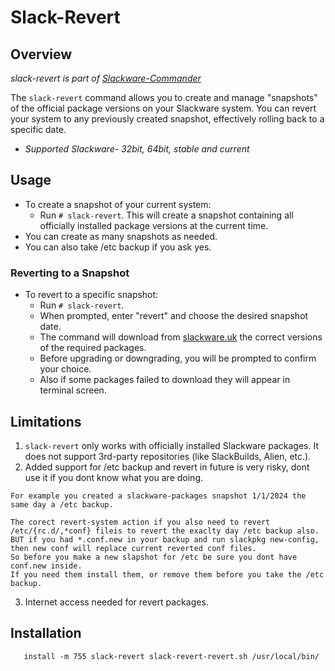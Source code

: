 # Slack-Revert

## Overview
*slack-revert is part of [Slackware-Commander](https://github.com/rizitis/Slackware-Commander)*

The `slack-revert` command allows you to create and manage "snapshots" of the official package versions on your Slackware system. You can revert your system to any previously created snapshot, effectively rolling back to a specific date.
- *Supported Slackware- 32bit, 64bit, stable and current*

## Usage
- To create a snapshot of your current system:
  - Run `# slack-revert`. This will create a snapshot containing all officially installed package versions at the current time.
- You can create as many snapshots as needed.
- You can also take /etc backup if you ask yes.

### Reverting to a Snapshot
- To revert to a specific snapshot:
  - Run `# slack-revert`.
  - When prompted, enter "revert" and choose the desired snapshot date.
  - The command will download from [slackware.uk](https://slackware.uk/cumulative/) the correct versions of the required packages.
  - Before upgrading or downgrading, you will be prompted to confirm your choice.
  - Also if some packages failed to download  they will appear in terminal screen. 

## Limitations
1. `slack-revert` only works with officially installed Slackware packages. It does not support 3rd-party repositories (like SlackBuilds, Alien, etc.).
2. Added support for /etc backup and revert in future is very risky, dont use it if you dont know what you are doing. 

`For example you created a slackware-packages snapshot 1/1/2024 the same day a /etc backup.`
```
The corect revert-system action if you also need to revert /etc/{rc.d/,*conf} fileis to revert the exaclty day /etc backup also.
BUT if you had *.conf.new in your backup and run slackpkg new-config, then new conf will replace current reverted conf files.  
So before you make a new slapshot for /etc be sure you dont have conf.new inside.
If you need them install them, or remove them before you take the /etc backup.
```
3. Internet access needed for revert packages. 

## Installation

```
   install -m 755 slack-revert slack-revert-revert.sh /usr/local/bin/
  ```
